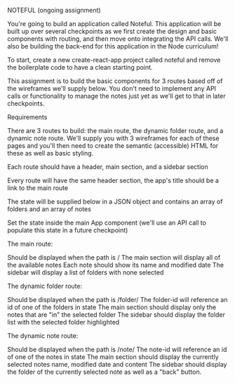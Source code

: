 NOTEFUL (ongoing assignment)

You're going to build an application called Noteful. This application will be built up over several checkpoints as we first create the design and basic components with routing, and then move onto integrating the API calls. We'll also be building the back-end for this application in the Node curriculum!

To start, create a new create-react-app project called noteful and remove the boilerplate code to have a clean starting point.

This assignment is to build the basic components for 3 routes based off of the wireframes we'll supply below. You don't need to implement any API calls or functionality to manage the notes just yet as we'll get to that in later checkpoints.

Requirements

There are 3 routes to build: the main route, the dynamic folder route, and a dynamic note route. We'll supply you with 3 wireframes for each of these pages and you'll then need to create the semantic (accessible) HTML for these as well as basic styling.

Each route should have a header, main section, and a sidebar section

Every route will have the same header section, the app's title should be a link to the main route

The state will be supplied below in a JSON object and contains an array of folders and an array of notes

Set the state inside the main App component (we'll use an API call to populate this state in a future checkpoint)

The main route:

Should be displayed when the path is /
The main section will display all of the available notes
Each note should show its name and modified date
The sidebar will display a list of folders with none selected

The dynamic folder route:

Should be displayed when the path is /folder/<with-a-folder-id-here>
The folder-id will reference an id of one of the folders in state
The main section should display only the notes that are "in" the selected folder
The sidebar should display the folder list with the selected folder highlighted
  
The dynamic note route:

Should be displayed when the path is /note/<with-a-note-id-here>
The note-id will reference an id of one of the notes in state
The main section should display the currently selected notes name, modified date and content
The sidebar should display the folder of the currently selected note as well as a "back" button.
